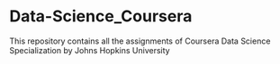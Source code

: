 # Data-Science_Coursera
This repository contains all the assignments of Coursera Data Science Specialization by Johns Hopkins University 
